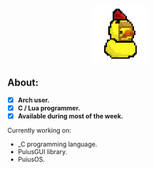<p align="center">
  <img src="https://github.com/SuperPuiu/SuperPuiu/blob/main/PixelatedPuius.png" alt="Pixelated Duck"/>
</p>

## About:
- [x] **Arch user.**
- [x] **C / Lua programmer.**
- [x] **Available during most of the week.**

Currently working on:
- _C programming language.
- PuiusGUI library.
- PuiusOS.
